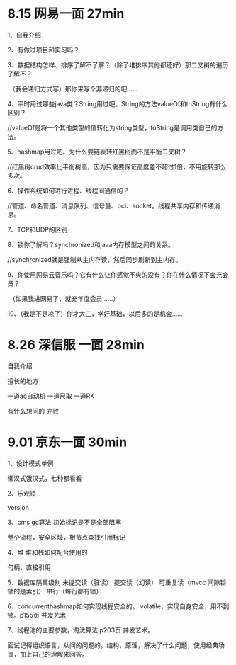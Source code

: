 # **8.15  网易一面 27min**

1、自我介绍

2、有做过项目和实习吗？

3、数据结构怎样、排序了解不了解？（除了堆排序其他都还好）那二叉树的遍历了解不？

​     （我会递归方式写）那你来写个非递归的吧……

4、平时用过哪些java类？String用过吧。String的方法valueOf和toString有什么区别？

​	//valueOf是将一个其他类型的值转化为string类型，toString是调用类自己的方法。

5、hashmap用过吧。为什么要链表转红黑树而不是平衡二叉树？

​	//红黑树crud效率比平衡树高，因为只需要保证高度差不超过1倍，不用旋转那么多次。

6、操作系统如何进行进程、线程间通信的？

​	//管道、命名管道、消息队列、信号量、pci、socket。线程共享内存和传递消息。

7、TCP和UDP的区别

8、锁你了解吗？synchronized和java内存模型之间的关系。

   //synchronized就是强制从主内存读，然后同步刷新到主内存。

9、你使用网易云音乐吗？它有什么让你感觉不爽的没有？你在什么情况下会充会员？

​     （如果我进网易了，就充年度会员……）

10、（我是不是凉了）你才大三，学好基础，以后多的是机会……

# 8.26 深信服 一面 28min

自我介绍

擅长的地方

一道ac自动机  一道尺取  一道RK

有什么想问的  完败



# 9.01 京东一面 30min

1、设计模式单例

懒汉式饿汉式，七种都看看

2、乐观锁

version

3、cms gc算法 初始标记是不是全部阻塞

整个流程，安全区域，根节点查找引用标记

4、堆  堆和栈如何配合使用的

句柄，直接引用

5、数据库隔离级别
未提交读（脏读） 提交读（幻读） 可重复读（mvcc 间隙锁 锁的是索引）  串行（每行都有锁）

6、concurrenthashmap如何实现线程安全的。
volatile，实现自身安全，用不到锁。p155页 并发艺术

7、线程池的主要参数，淘汰算法
p203页 并发艺术。

面试记得组织语言，从问的问题的，结构，原理，解决了什么问题，使用经典场景，加上自己的理解来回答。  